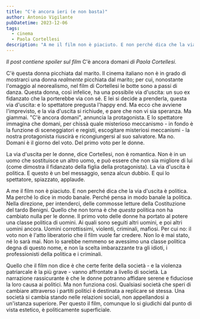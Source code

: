 ```yaml
---
title: "C'è ancora ieri (e non basta)"
author: Antonio Vigilante
pubDatetime: 2023-12-06
tags: 
  - cinema
  - Paola Cortellesi
description: "A me il film non è piaciuto. E non perché dica che la via d'uscita è politica. Ma perché lo dice in modo banale. Perché pensa in modo banale la politica..."
---
```


_Il post contiene spoiler sul film_ C'è ancora domani _di Paola Cortellesi._

C'è questa donna picchiata dal marito. Il cinema italiano non è in grado di mostrarci una donna _realmente_ picchiata dal marito; per cui, nonostante l'omaggio al neorealismo, nel film di Cortellesi le botte sono a passi di danza. Questa donna, così infelice, ha una possibile via d'uscita: un suo ex fidanzato che la porterebbe via con sé. E lei si decide a prenderla, questa via d'uscita: e lo spettatore pregusta l'happy end. Ma ecco che avviene l'imprevisto, e la via d'uscita si richiude, e pare che non vi sia speranza. Ma giammai. "C'è ancora domani", annuncia la protagonista. E lo spettatore immagina che domani, per chissà quale misterioso meccanismo - in fondo è la funzione di sceneggiatori e registi, escogitare misteriosi meccanismi - la nostra protagonista riuscirà e ricongiungersi al suo salvatore. Ma no. Domani è il giorno del voto. Del primo voto per le donne.

La via d'uscita per le donne, dice Cortellesi, non è romantica. Non è in un uomo che sostituisce un altro uomo, e può essere che non sia migliore di lui (come dimostra il fidanzato della figlia della protagonista). La via d'uscita è politica. E questo è un bel messaggio, senza alcun dubbio. E qui lo spettatore, spiazzato, applaude.

A me il film non è piaciuto. E non perché dica che la via d'uscita è politica. Ma perché lo dice in modo banale. Perché pensa in modo banale la politica. Nella direzione, per intenderci, delle commosse letture della Costituzione del tardo Benigni. Quello che non torna è che _questa_ politica non ha cambiato nulla per le donne. Il primo voto delle donne ha portato al potere una classe politica di uomini. Ai quali sono seguiti altri uomini, e poi altri uomini ancora. Uomini corrottissimi, violenti, criminali, mafiosi. Per cui no: il voto non è l'atto liberatorio che il film vuole far credere. Non lo è mai stato, né lo sarà mai. Non lo sarebbe nemmeno se avessimo una classe politica degna di questo nome, e non la scelta imbarazzante tra gli idioti, i professionisti della politica e i criminali.

Quello che il film non dice è che certe ferite della società - e la violenza patriarcale è la più grave - vanno affrontate a livello di società. La narrazione rassicurante è che le donne potranno affidare serene e fiduciose la loro causa ai politici. Ma non funziona così. Qualsiasi società che speri di cambiare attraverso i partiti politici è destinata a replicare sé stessa. Una società si cambia stando nelle relazioni sociali, non appellandosi a un'istanza superiore. Per questo il film, comunque lo si giudichi dal punto di vista estetico, è politicamente superficiale.
